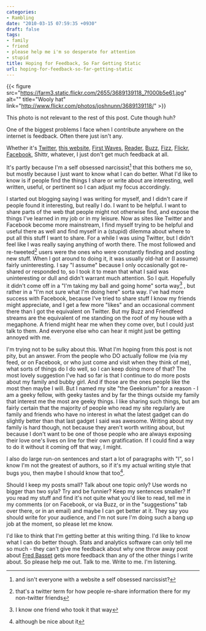 ```yaml
---
categories:
- Rambling
date: "2010-03-15 07:59:35 +0930"
draft: false
tags:
- family
- friend
- please help me i'm so desperate for attention
- stupid
title: Hoping for Feedback, So Far Getting Static
url: hoping-for-feedback-so-far-getting-static
---
```


{{< figure src="https://farm3.static.flickr.com/2655/3689139118_7f000b5e61.jpg" alt="" title="Wooly hat" link="http://www.flickr.com/photos/joshnunn/3689139118/"  >}}

This photo is not relevant to the rest of this post. Cute though huh?

One of the biggest problems I face when I contribute anywhere on the internet is feedback. Often there just isn't any.

Whether it's [Twitter](http://twitter.com/joshnunn), [this website](#), [First Waves](//the.geekorium.com.au/read/google-wave/), [Reader](http://www.google.com/reader/shared/nunn.joshua), [Buzz](http://www.google.com/profiles/nunn.joshua#buzz), [Fizz](//the.geekorium.com.au), [Flickr](http://www.flickr.com/photos/joshnunn/), [Facebook](http://www.facebook.com/joshnunn), Shittr, whatever, I just don't get much feedback at all.

It's partly because I'm a self obsessed narcissist[^1] that this bothers me so, but mostly because I just want to know what I can do better. What I'd like to know is if people find the things I share or write about are interesting, well written, useful, or pertinent so I can adjust my focus accordingly.

I started out blogging saying I was writing for myself, and I didn't care if people found it interesting, but really I do. I want to be helpful. I want to share parts of the web that people might not otherwise find, and expose the things I've learned in my job or in my leisure. Now as sites like Twitter and Facebook become more mainstream, I find myself trying to be helpful and useful there as well and find myself in a (stupid) dilemma about where to put all this stuff I want to share. For a while I was using Twitter, but I didn't feel like I was really saying anything of worth there. The most followed and re-tweeted[^2] users were the ones who were constantly finding and posting new stuff. When I got around to doing it, it was usually old-hat or (I assume) fairly uninteresting. I say "I assume" because I only occasionally got re-shared or responded to, so I took it to mean that what I said was uninteresting or dull and didn't warrant much attention. So I quit. Hopefully it didn't come off in a "I'm taking my ball and going home" sorta way[^4] , but rather in a "I'm not sure what I'm doing here" sorta way. I've had more success with Facebook, because I've tried to share stuff I know my friends might appreciate, and I get a few more "likes" and an occasional comment there than I got the equivalent on Twitter. But my Buzz and Friendfeed streams are the equivalent of me standing on the roof of my house with a megaphone. A friend might hear me when they come over, but I could just talk to them. And everyone else who can hear it might just be getting annoyed with me.

I'm trying not to be sulky about this. What I'm hoping from this post is not pity, but an answer. From the people who DO actually follow me (via my feed, or on Facebook, or who just come and visit when they think of me), what sorts of things do I do well, so I can keep doing more of that? The most lovely suggestion I've had so far is that I continue to do more posts about my family and bubby girl. And if those are the ones people like the most then maybe I will. But I named my site "the Geekorium" for a reason - I am a geeky fellow, with geeky tastes and by far the things outside my family that interest me the most are geeky things. I like sharing such things, but am fairly certain that the majority of people who read my site regularly are family and friends who have no interest in what the latest gadget can do slightly better than that last gadget I said was awesome. Writing about my family is hard though, not because they aren't worth writing about, but because I don't want to be one of those people who are always exposing their love one's lives on line for their own gratification. If I could find a way to do it without it coming off that way, I might.

I also do large run-on sentences and start a lot of paragraphs with "I", so I know I'm not the greatest of authors, so if it's my actual writing style that bugs you, then maybe I should know that too[^3].

Should I keep my posts small? Talk about one topic only? Use words no bigger than two syla? Try and be funnier? Keep my sentences smaller? If you read my stuff and find it's not quite what you'd like to read, tell me in my comments (or on Facebook, or via Buzz, or in the "suggestions" tab over there, or in an email) and maybe I can get better at it. They say you should write for your audience, and I'm not sure I'm doing such a bang up job at the moment, so please let me know.

I'd like to think that I'm getting better at this writing thing. I'd like to know what I can do better though. Stats and analytics software can only tell me so much - they can't give me feedback about why one throw away post about [Fred Basset](//the.geekorium.com.au/why-fred-basset-is-the-dumbest-comic-strip-ever/) gets more feedback than any of the other things I write about. So please help me out. Talk to me. Write to me. I'm listening.

[^1]: and isn't everyone with a website a self obsessed narcissist?
[^2]: that's a twitter term for how people re-share information there for my non-twitter friends
[^3]: although be nice about it
[^4]: I know one friend who took it that way
